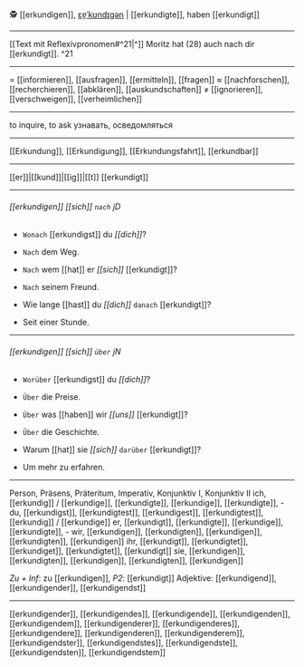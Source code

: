 🕵️ [[erkundigen]], [ɛɐ̯ˈkʊndɪɡən](https://youglish.com/pronounce/erkundigen/german) | [[erkundigte]], haben [[erkundigt]]

---
[[Text mit Reflexivpronomen#^21|^]] Moritz hat (28) auch nach dir [[erkundigt]]. ^21

---
= [[informieren]], [[ausfragen]], [[ermitteln]], [[fragen]]
≈ [[nachforschen]], [[recherchieren]], [[abklären]], [[auskundschaften]]
≠ [[ignorieren]], [[verschweigen]], [[verheimlichen]]

---
to inquire, to ask
узнавать, осведомляться

---
[[Erkundung]], [[Erkundigung]], [[Erkundungsfahrt]], [[erkundbar]]

---
[[er]]|[[kund]]|[[ig]]|[[t]]
[[erkundigt]]


---
###### [[erkundigen]] *[[sich]]* `nach` jD
- `Wonach` [[erkundigst]] du *[[dich]]*?
- `Nach` dem Weg.

- `Nach` wem [[hat]] er *[[sich]]* [[erkundigt]]?
- `Nach` seinem Freund.

- Wie lange [[hast]] du *[[dich]]* `danach` [[erkundigt]]?
- Seit einer Stunde.

---
###### [[erkundigen]] *[[sich]]* `über` jN
- `Worüber` [[erkundigst]] du *[[dich]]*?
- `Über` die Preise.

- `Über` was [[haben]] wir *[[uns]]* [[erkundigt]]?
- `Über` die Geschichte.

- Warum [[hat]] sie *[[sich]]* `darüber` [[erkundigt]]?
- Um mehr zu erfahren.

---
Person, Präsens, Präteritum, Imperativ, Konjunktiv I, Konjunktiv II
ich, [[erkundig]] / [[erkundige]], [[erkundigte]], [[erkundige]], [[erkundigte]], -
du, [[erkundigst]], [[erkundigtest]], [[erkundigest]], [[erkundigtest]], [[erkundig]] / [[erkundige]]
er, [[erkundigt]], [[erkundigte]], [[erkundige]], [[erkundigte]], -
wir, [[erkundigen]], [[erkundigten]], [[erkundigen]], [[erkundigten]], [[erkundigen]]
ihr, [[erkundigt]], [[erkundigtet]], [[erkundiget]], [[erkundigtet]], [[erkundigt]]
sie, [[erkundigen]], [[erkundigten]], [[erkundigen]], [[erkundigten]], [[erkundigen]]

*Zu + Inf*: zu [[erkundigen]], *P2*: [[erkundigt]]
Adjektive: [[erkundigend]], [[erkundigender]], [[erkundigendst]]

---
[[erkundigender]], [[erkundigendes]], [[erkundigende]], [[erkundigenden]], [[erkundigendem]], [[erkundigenderer]], [[erkundigenderes]], [[erkundigendere]], [[erkundigenderen]], [[erkundigenderem]], [[erkundigendster]], [[erkundigendstes]], [[erkundigendste]], [[erkundigendsten]], [[erkundigendstem]]